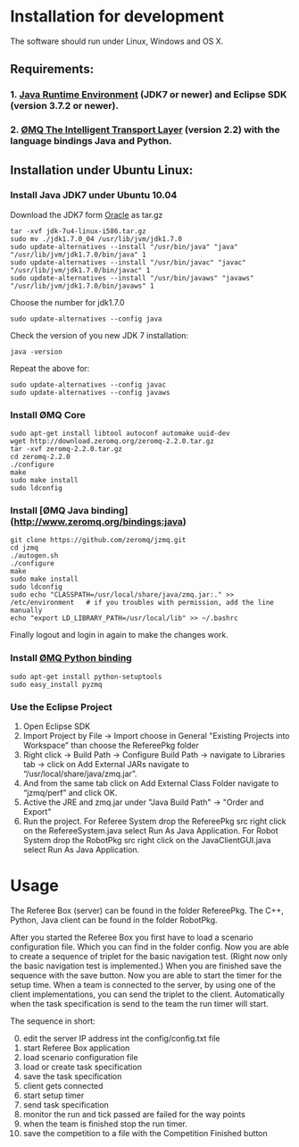# Installation for development

The software should run under Linux, Windows and OS X.

## Requirements: 
### 1. [Java Runtime Environment](http://www.oracle.com/technetwork/java/javase/downloads/index.html) (JDK7 or newer) and Eclipse SDK (version 3.7.2 or newer).
### 2. [ØMQ The Intelligent Transport Layer](http://www.zeromq.or) (version 2.2) with the language bindings Java and Python.

## Installation under Ubuntu Linux: 
### Install Java JDK7 under Ubuntu 10.04
Download the JDK7 form [Oracle](http://www.oracle.com/technetwork/java/javase/downloads/index.html) as tar.gz

    tar -xvf jdk-7u4-linux-i586.tar.gz
    sudo mv ./jdk1.7.0_04 /usr/lib/jvm/jdk1.7.0
    sudo update-alternatives --install "/usr/bin/java" "java" "/usr/lib/jvm/jdk1.7.0/bin/java" 1
    sudo update-alternatives --install "/usr/bin/javac" "javac" "/usr/lib/jvm/jdk1.7.0/bin/javac" 1
    sudo update-alternatives --install "/usr/bin/javaws" "javaws" "/usr/lib/jvm/jdk1.7.0/bin/javaws" 1

Choose the number for jdk1.7.0

    sudo update-alternatives --config java

Check the version of you new JDK 7 installation:

    java -version

Repeat the above for:

    sudo update-alternatives --config javac
    sudo update-alternatives --config javaws


### Install ØMQ Core
    sudo apt-get install libtool autoconf automake uuid-dev
    wget http://download.zeromq.org/zeromq-2.2.0.tar.gz
    tar -xvf zeromq-2.2.0.tar.gz
    cd zeromq-2.2.0
    ./configure
    make
    sudo make install
    sudo ldconfig


### Install [ØMQ Java binding] (http://www.zeromq.org/bindings:java)
    git clone https://github.com/zeromq/jzmq.git
    cd jzmq
    ./autogen.sh
    ./configure
    make
    sudo make install
    sudo ldconfig
    sudo echo "CLASSPATH=/usr/local/share/java/zmq.jar:." >> /etc/environment   # if you troubles with permission, add the line manually
    echo "export LD_LIBRARY_PATH=/usr/local/lib" >> ~/.bashrc
    
Finally logout and login in again to make the changes work.


### Install [ØMQ Python binding](http://www.zeromq.org/bindings:python)
    sudo apt-get install python-setuptools
    sudo easy_install pyzmq


### Use the Eclipse Project

1. Open Eclipse SDK 
2. Import Project by File -> Import choose in General "Existing Projects into Workspace" than choose the RefereePkg folder
3. Right click -> Build Path -> Configure Build Path -> navigate to Libraries tab -> click on Add External JARs navigate to “/usr/local/share/java/zmq.jar”.
4. And from the same tab click on Add External Class Folder navigate to “jzmq/perf” and click OK.
5. Active the JRE and zmq.jar under "Java Build Path" -> "Order and Export"
6. Run the project. For Referee System drop the RefereePkg src right click on the RefereeSystem.java select Run As Java Application. For Robot System drop the RobotPkg src right click on the JavaClientGUI.java select Run As Java Application.


# Usage

The Referee Box (server) can be found in the folder RefereePkg.
The C++, Python, Java client can be found in the folder RobotPkg.


After you started the Referee Box you first have to load a scenario configuration file. Which you can find in the folder config. Now you are able to create a sequence of triplet for the basic navigation test. (Right now only the basic navigation test is implemented.) When you are finished save the sequence with the save button. Now you are able to start the timer for the setup time. 
When a team is connected to the server, by using one of the client implementations, you can send the triplet to the client. Automatically when the task specification is send to the team the run timer will start.

The sequence in short:

0. edit the server IP address int the config/config.txt file
1. start Referee Box application
2. load scenario configuration file
3. load or create task specification
4. save the task specification
5. client gets connected
6. start setup timer
7. send task specification
8. monitor the run and tick passed are failed for the way points
9. when the team is finished stop the run timer.
10. save the competition to a file with the Competition Finished button


